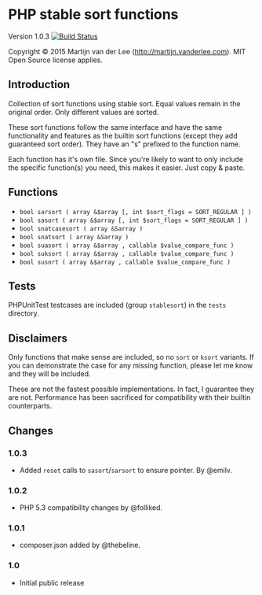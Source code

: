 PHP stable sort functions
=========================
Version 1.0.3
[![Build Status](https://travis-ci.org/vanderlee/PHP-stable-sort-functions.svg)](https://travis-ci.org/vanderlee/PHP-stable-sort-functions)

Copyright &copy; 2015 Martijn van der Lee (http://martijn.vanderlee.com).
MIT Open Source license applies.

Introduction
------------
Collection of sort functions using stable sort. Equal values remain in the
original order. Only different values are sorted.

These sort functions follow the same interface and have the same functionality
and features as the builtin sort functions (except they add guaranteed sort
order). They have an "s" prefixed to the function name.

Each function has it's own file. Since you're likely to want to only include
the specific function(s) you need, this makes it easier. Just copy & paste.

Functions
---------
*	`bool sarsort ( array &$array [, int $sort_flags = SORT_REGULAR ] )`		
*	`bool sasort ( array &$array [, int $sort_flags = SORT_REGULAR ] )`
*	`bool snatcasesort ( array &Sarray )`
*	`bool snatsort ( array &Sarray )`
*	`bool suasort ( array &$array , callable $value_compare_func )`
*	`bool suksort ( array &$array , callable $value_compare_func )`
*	`bool susort ( array &$array , callable $value_compare_func )`

Tests
-----
PHPUnitTest testcases are included (group `stablesort`) in the `tests`
directory.

Disclaimers
-----------
Only functions that make sense are included, so no `sort` or `ksort` variants.
If you can demonstrate the case for any missing function, please let me know
and they will be included.

These are not the fastest possible implementations. In fact, I guarantee they
are not. Performance has been sacrificed for compatibility with their builtin
counterparts.

Changes
-------
### 1.0.3
*	Added `reset` calls to `sasort`/`sarsort` to ensure pointer. By @emilv.

### 1.0.2
*	PHP 5.3 compatibility changes by @folliked.

### 1.0.1
*	composer.json added by @thebeline.

### 1.0
*	Initial public release